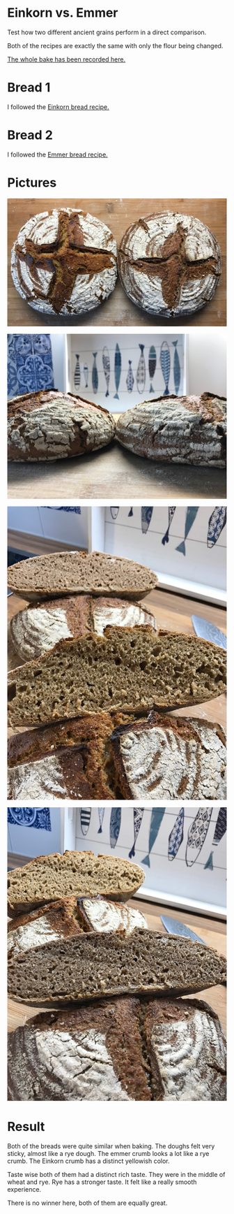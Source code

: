 # Einkorn vs. Emmer

Test how two different ancient grains perform in a direct comparison.

Both of the recipes are exactly the same with only the flour being changed.

[The whole bake has been recorded here.](https://www.youtube.com/watch?v=PehhnV1lW2o)

# Bread 1

I followed the [Einkorn bread recipe.](../recipes/sourdough/einkorn-sourdough-bread.md)

# Bread 2

I followed the [Emmer bread recipe.](../recipes/sourdough/einkorn-sourdough-bread.md)

# Pictures

![Left hand side einkorn, right Emmer](../images/experiment-einkorn-vs-emmer-1.jpg)

![Oven raise. Einkorn a little more than Emmer](../images/experiment-einkorn-vs-emmer-2.jpg)

![Crumb of Einkorn](../images/experiment-einkorn-vs-emmer-3.jpg)

![Crumb of Emmer](../images/experiment-einkorn-vs-emmer-4.jpg)

# Result

Both of the breads were quite similar when baking. The doughs felt very
sticky, almost like a rye dough. The emmer crumb looks a lot like a rye crumb.
The Einkorn crumb has a distinct yellowish color.

Taste wise both of them had a distinct rich taste. They were in the middle of
wheat and rye. Rye has a stronger taste. It felt like a really smooth
experience.

There is no winner here, both of them are equally great.
